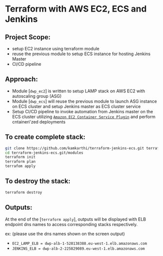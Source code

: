 # Terraform with AWS EC2, ECS and Jenkins

## Project Scope:

- setup EC2 instance using terraform module
- reuse the previous module to setup ECS instance for hosting Jenkins Master
- CI/CD pipeline

## Approach:

- Module [`dwp_ec2`] is written to setup LAMP stack on AWS EC2 with autoscaling group (ASG)
- Module [`dwp_ecs`] will reuse the previous module to launch ASG instance on ECS cluster and setup Jenkins master as ECS cluster service
- Setup CI/CD pipeline to invoke automation from Jenkins master on the ECS cluster utilizing [`Amazon EC2 Container Service Plugin`](https://github.com/jenkinsci/amazon-ecs-plugin) and perform cntaineri'zed deployments


## To create complete stack:
```sh
git clone https://github.com/kamkarthi/terraform-jenkins-ecs.git terraform-jenkins-ecs.git
cd terraform-jenkins-ecs.git/modules
terraform init
terraform plan
terrafom apply
```
## To destroy the stack:

```sh
terraform destroy
```

## Outputs:
At the end of the [`terraform apply`], outputs will be displayed with ELB endpoint dns names to access corresponding stacks respectively.

ex: (please use the dns names shown on the screen output)

- `EC2_LAMP_ELB = dwp-alb-1-528138388.eu-west-1.elb.amazonaws.com`
- `JENKINS_ELB = dwp-alb-2-225829089.eu-west-1.elb.amazonaws.com`
